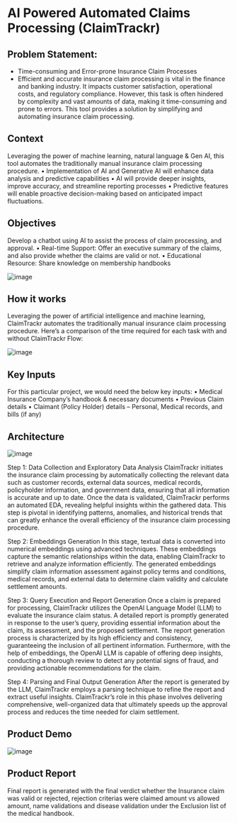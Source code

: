 # AI Powered Automated Claims Processing (ClaimTrackr)

## Problem Statement: 
- Time-consuming and Error-prone Insurance Claim Processes
- Efficient and accurate insurance claim processing is vital in the finance and banking industry. It impacts customer satisfaction, operational costs, and regulatory compliance. 
However, this task is often hindered by complexity and vast amounts of data, making it time-consuming and prone to errors. This tool provides a solution by simplifying and automating insurance claim processing.

## Context
Leveraging the power of machine learning, natural language & Gen AI, this tool automates the traditionally manual insurance claim processing procedure. 
•	Implementation of AI and Generative AI will enhance data analysis and predictive capabilities
•	AI will provide deeper insights, improve accuracy, and streamline reporting processes
•	Predictive features will enable proactive decision-making based on anticipated impact fluctuations.

## Objectives
Develop a chatbot using AI to assist the process of claim processing, and approval.
•	Real-time Support: Offer an executive summary of the claims, and also provide whether the claims are valid or not.
•	Educational Resource: Share knowledge on membership handbooks

![image](https://github.com/user-attachments/assets/b480145b-851d-44c4-84a3-b106b7136596)

## How it works
Leveraging the power of artificial intelligence and machine learning, ClaimTrackr automates the traditionally manual insurance claim processing procedure. Here’s a comparison of the time required for each task with and without ClaimTrackr Flow:
 
![image](https://github.com/user-attachments/assets/6a952a83-acfc-4110-9f2a-2e66aad049e3)

## Key Inputs
For this particular project, we would need the below key inputs:
•	Medical Insurance Company’s handbook & necessary documents
•	Previous Claim details
•	Claimant (Policy Holder) details – Personal, Medical records, and bills (if any)

## Architecture
  
![image](https://github.com/user-attachments/assets/0d269565-1555-4911-a0d3-36ecec431415)

Step 1: Data Collection and Exploratory Data Analysis
ClaimTrackr initiates the insurance claim processing by automatically collecting the relevant data such as customer records, external data sources, medical records, policyholder information, and government data, ensuring that all information is accurate and up to date. Once the data is validated, ClaimTrackr performs an automated EDA, revealing helpful insights within the gathered data. This step is pivotal in identifying patterns, anomalies, and historical trends that can greatly enhance the overall efficiency of the insurance claim processing procedure.

Step 2: Embeddings Generation
In this stage, textual data is converted into numerical embeddings using advanced techniques. These embeddings capture the semantic relationships within the data, enabling ClaimTrackr to retrieve and analyze information efficiently. The generated embeddings simplify claim information assessment against policy terms and conditions, medical records, and external data to determine claim validity and calculate settlement amounts.

Step 3: Query Execution and Report Generation
Once a claim is prepared for processing, ClaimTrackr utilizes the OpenAI Language Model (LLM) to evaluate the insurance claim status. A detailed report is promptly generated in response to the user’s query, providing essential information about the claim, its assessment, and the proposed settlement. The report generation process is characterized by its high efficiency and consistency, guaranteeing the inclusion of all pertinent information.
Furthermore, with the help of embeddings, the OpenAI LLM is capable of offering deep insights, conducting a thorough review to detect any potential signs of fraud, and providing actionable recommendations for the claim.

Step 4: Parsing and Final Output Generation
After the report is generated by the LLM, ClaimTrackr employs a parsing technique to refine the report and extract useful insights. ClaimTrackr’s role in this phase involves delivering comprehensive, well-organized data that ultimately speeds up the approval process and reduces the time needed for claim settlement.

## Product Demo

![image](https://github.com/user-attachments/assets/e680e2f6-127c-4bee-9cef-d39b303c1a0e)

 ## Product Report
Final report is generated with the final verdict whether the Insurance claim was valid or rejected, rejection criterias were claimed amount vs allowed amount, name validations and disease validation under the Exclusion list of the medical handbook.
